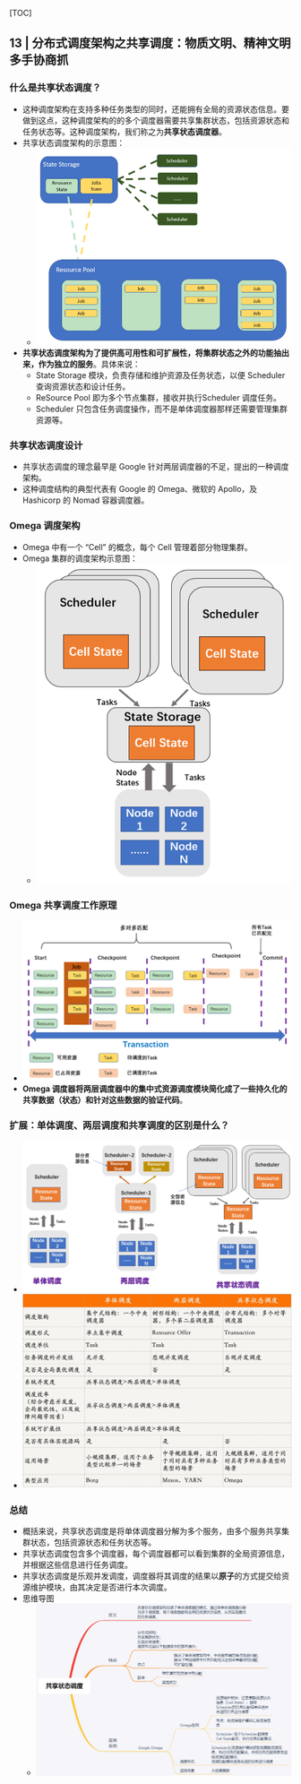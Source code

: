 [TOC]

## 13 | 分布式调度架构之共享调度：物质文明、精神文明多手协商抓

### 什么是共享状态调度？

-   这种调度架构在支持多种任务类型的同时，还能拥有全局的资源状态信息。要做到这点，这种调度架构的的多个调度器需要共享集群状态，包括资源状态和任务状态等。这种调度架构，我们称之为**共享状态调度器**。
-   共享状态调度架构的示意图：
    -   ![img](imgs/4ec7d31cf93905fdb5a6d81afa60105b.png)
-   **共享状态调度架构为了提供高可用性和可扩展性，将集群状态之外的功能抽出来，作为独立的服务**。具体来说：
    -   State Storage 模块，负责存储和维护资源及任务状态，以便 Scheduler 查询资源状态和设计任务。
    -   ReSource Pool 即为多个节点集群，接收并执行Scheduler 调度任务。
    -   Scheduler 只包含任务调度操作，而不是单体调度器那样还需要管理集群资源等。

### 共享状态调度设计

-   共享状态调度的理念最早是 Google 针对两层调度器的不足，提出的一种调度架构。
-   这种调度结构的典型代表有 Google 的 Omega、微软的 Apollo，及 Hashicorp 的 Nomad 容器调度器。

### Omega 调度架构

-   Omega 中有一个 “Cell” 的概念，每个 Cell 管理着部分物理集群。
-   Omega 集群的调度架构示意图：
    -   ![img](imgs/2865c041745b3cd70aa369710e3799d9.png)

### Omega 共享调度工作原理

-   ![img](imgs/ce672cf357f29fceab9d64d9d768cc89.png)
-   **Omega 调度器将两层调度器中的集中式资源调度模块简化成了一些持久化的共享数据（状态）和针对这些数据的验证代码**。

### 扩展：单体调度、两层调度和共享调度的区别是什么？

-   ![img](imgs/e262616421b8a9437e5f0f183c0ae77d.png)
-   ![img](imgs/84553e72142841d5dc776c35e9c3f31e.jpg)

### 总结

-   概括来说，共享状态调度是将单体调度器分解为多个服务，由多个服务共享集群状态，包括资源状态和任务状态等。
-   共享状态调度包含多个调度器，每个调度器都可以看到集群的全局资源信息，并根据这些信息进行任务调度。
-   共享状态调度是乐观并发调度，调度器将其调度的结果以**原子**的方式提交给资源维护模块，由其决定是否进行本次调度。
-   思维导图
    -   ![img](imgs/651b95130de61792b85d958fcc9c7cdf.png)